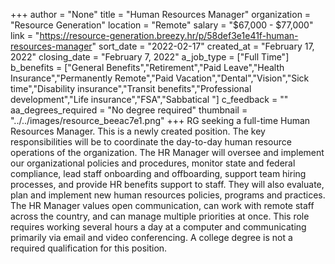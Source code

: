 +++
author = "None"
title = "Human Resources Manager"
organization = "Resource Generation"
location = "Remote"
salary = "$67,000 - $77,000"
link = "https://resource-generation.breezy.hr/p/58def3e1e41f-human-resources-manager"
sort_date = "2022-02-17"
created_at = "February 17, 2022"
closing_date = "February 7, 2022"
a_job_type = ["Full Time"]
b_benefits = ["General Benefits","Retirement","Paid Leave","Health Insurance","Permanently Remote","Paid Vacation","Dental","Vision","Sick time","Disability insurance","Transit benefits","Professional development","Life insurance","FSA","Sabbatical "]
c_feedback = ""
aa_degrees_required = "No degree required"
thumbnail = "../../images/resource_beeac7e1.png"
+++
RG seeking a full-time Human Resources Manager. This is a newly created position. The key responsibilities will be to coordinate the day-to-day human resource operations of the organization. The HR Manager will oversee and implement our organizational policies and procedures, monitor state and federal compliance, lead staff onboarding and offboarding, support team hiring processes, and provide HR benefits support to staff. They will also evaluate, plan and implement new human resources policies, programs and practices. The HR Manager values open communication, can work with remote staff across the country, and can manage multiple priorities at once. This role requires working several hours a day at a computer and communicating primarily via email and video conferencing. A college degree is not a required qualification for this position. 